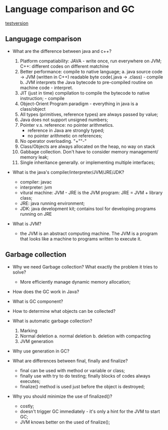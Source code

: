 # Language comparison and GC
[testversion](p21c.md)
## Langugage comparison

- What are the difference between java and c++?
    1. Platform compatiability: JAVA - write once, run everywhere on JVM; C++: different codes on different matchine
    2. Better performance: compile to native language;
        a. java source code -> JVM (written in C++) readable byte code(.java -> .class) - compile
        b. JVM interprets the Java bytecode to pre-compiled routine on machine code - interpret.
    3. JIT (just in time) compilation to compile the bytecode to native instruction; - compile
    4. Object-Orient Program paradigm - everything in java is a class/object
    5. All types (primitives, reference types) are always passed by value;
    6. Java does not support unsigned numbers;
    7. Pointer v.s. reference: no pointer arithmetics.
        - reference in Java are strongly typed;
        - no pointer arithmetic on references;
    8. No operator overloading. "+""-"
    9. Class/Objects are always allocated on the heap, no way on stack
    10. Gabbage collection. Don't have to consider memory management/ memory leak;
    11. Single inheritance generally. or implementing multiple interfaces;
    
- What is the java's compiler/interpreter/JVM/JRE/JDK?
    - compiler: javac
    - interpreter: jvm
    - vitural machine: JVM - JRE is the JVM program: JRE = JVM + library class;
    - JRE: java running environment; 
    - JDK: java development kit; contains tool for developing programs running on JRE

- What is JVM?
    - the JVM is an abstract computing machine. The JVM is a program that looks like a machine to programs written to execute it.
    

## Garbage collection

- Why we need Garbage collection? What exactly the problem it tries to solve?
    - More efficiently manage dynamic memory allocation;
    
- How does the GC work in Java? 

- What is GC component?

- How to determine what objects can be collected?


- What is automatic garbage collection?
    1. Marking
    2. Normal deletion
        a. normal deletion
        b. deletion with compacting
    3. JVM generation
    
- Why use generation in GC?



- What are differences between final, finally and finalize?  
    - final can be used with method or variable or class;
    - finally use with try to do testing; finally blocks of codes always executes;
    - finalize() method is used just before the object is destroyed;
    
- Why you should minimize the use of finalized()?
    - costly;
    - doesn't trigger GC immediately - it's only a hint for the JVM to start GC;
    - JVM knows better on the used of finalize();  
